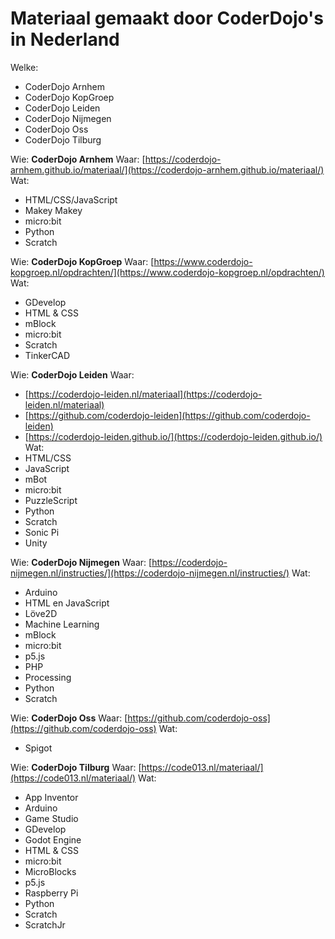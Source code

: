 # Materiaal gemaakt door CoderDojo's in Nederland

Welke:
- CoderDojo Arnhem
- CoderDojo KopGroep
- CoderDojo Leiden
- CoderDojo Nijmegen
- CoderDojo Oss
- CoderDojo Tilburg

Wie: **CoderDojo Arnhem**
Waar: [https://coderdojo-arnhem.github.io/materiaal/](https://coderdojo-arnhem.github.io/materiaal/)
Wat:
- HTML/CSS/JavaScript
- Makey Makey
- micro:bit
- Python
- Scratch

Wie: **CoderDojo KopGroep**
Waar: [https://www.coderdojo-kopgroep.nl/opdrachten/](https://www.coderdojo-kopgroep.nl/opdrachten/)
Wat:
- GDevelop
- HTML & CSS
- mBlock
- micro:bit
- Scratch
- TinkerCAD

Wie: **CoderDojo Leiden**
Waar:
- [https://coderdojo-leiden.nl/materiaal](https://coderdojo-leiden.nl/materiaal)
- [https://github.com/coderdojo-leiden](https://github.com/coderdojo-leiden)
- [https://coderdojo-leiden.github.io/](https://coderdojo-leiden.github.io/)
Wat:
- HTML/CSS
- JavaScript
- mBot
- micro:bit
- PuzzleScript
- Python
- Scratch
- Sonic Pi
- Unity

Wie: **CoderDojo Nijmegen**
Waar: [https://coderdojo-nijmegen.nl/instructies/](https://coderdojo-nijmegen.nl/instructies/)
Wat:
- Arduino
- HTML en JavaScript
- L&ouml;ve2D
- Machine Learning
- mBlock
- micro:bit
- p5.js
- PHP
- Processing
- Python
- Scratch

Wie: **CoderDojo Oss**
Waar: [https://github.com/coderdojo-oss](https://github.com/coderdojo-oss)
Wat:
- Spigot

Wie: **CoderDojo Tilburg**
Waar: [https://code013.nl/materiaal/](https://code013.nl/materiaal/)
Wat:
- App Inventor
- Arduino
- Game Studio
- GDevelop
- Godot Engine
- HTML & CSS
- micro:bit
- MicroBlocks
- p5.js
- Raspberry Pi
- Python
- Scratch
- ScratchJr
